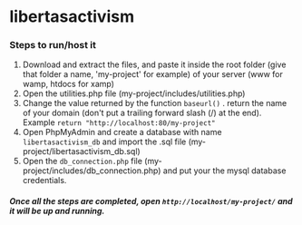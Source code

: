 # libertasactivism

### Steps to run/host it

1. Download and extract the files, and paste it inside the root folder (give that folder a name, 'my-project' for example) of your server (www for wamp, htdocs for xamp)
1. Open the utilities.php file (my-project/includes/utilities.php)
1. Change the value returned by the function `baseurl()` . return the name of your domain (don't put a trailing forward slash (/) at the end). Example `return "http://localhost:80/my-project"`
1. Open PhpMyAdmin and create a database with name `libertasactivism_db` and import the .sql file (my-project/libertasactivism_db.sql)
1. Open the `db_connection.php` file  (my-project/includes/db_connection.php) and put your the mysql database credentials.


##### Once all the steps are completed, open `http://localhost/my-project/` and it will be up and running.
